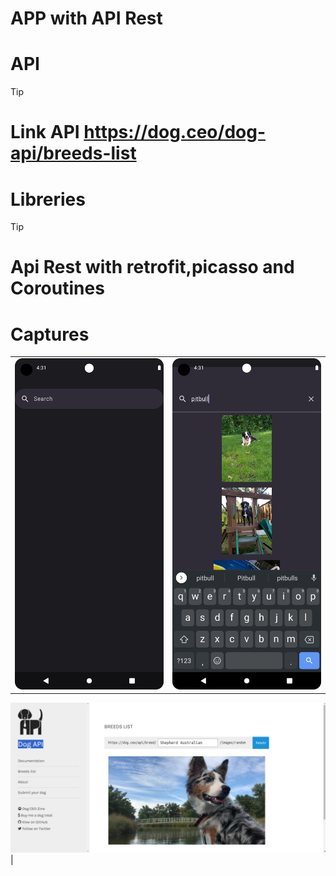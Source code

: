 # APP with API Rest


# API
 > [!Tip]
> # Link API https://dog.ceo/dog-api/breeds-list


# Libreries
 > [!Tip]
> # Api Rest with retrofit,picasso and Coroutines



# Captures

|   |   |  
| -------- | -------- |
| ![Ejemplo de imagen](./screens/screen_1.png) | ![Ejemplo de imagen](./screens/Screen_2.png) |

 ![Ejemplo de imagen](./screens/img.png) |
